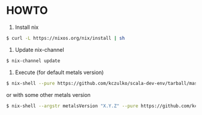 # HOWTO


1. Install nix

  ```bash
  $ curl -L https://nixos.org/nix/install | sh
  ```
1. Update nix-channel

  ```bash
  $ nix-channel update
  ```

1. Execute (for default metals version)

  ```bash
  $ nix-shell --pure https://github.com/kczulko/scala-dev-env/tarball/master
  ```

or with some other metals version

  ```bash
  $ nix-shell --argstr metalsVersion "X.Y.Z" --pure https://github.com/kczulko/scala-dev-env/tarball/master
  ```


